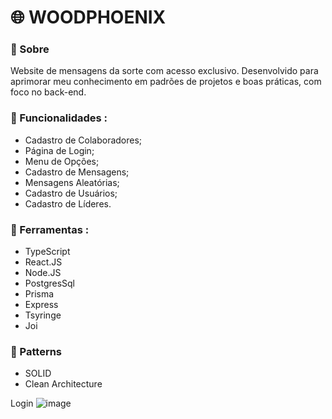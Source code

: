# :globe_with_meridians: WOODPHOENIX 

### :memo: Sobre 
Website de mensagens da sorte com acesso exclusivo. Desenvolvido para aprimorar meu conhecimento em padrões de projetos e boas práticas, com foco no back-end.

### :rocket: Funcionalidades :
* Cadastro de Colaboradores;
* Página de Login;
* Menu de Opções;
* Cadastro de Mensagens;
* Mensagens Aleatórias;
* Cadastro de Usuários;
* Cadastro de Líderes.

### :wrench: Ferramentas : 
* TypeScript
* React.JS
* Node.JS
* PostgresSql
* Prisma
* Express
* Tsyringe
* Joi

### :bento: Patterns 
* SOLID
* Clean Architecture

Login 
![image](https://user-images.githubusercontent.com/69175890/183312923-55b04806-60eb-4aed-8dda-48d3ef3e3813.png)


